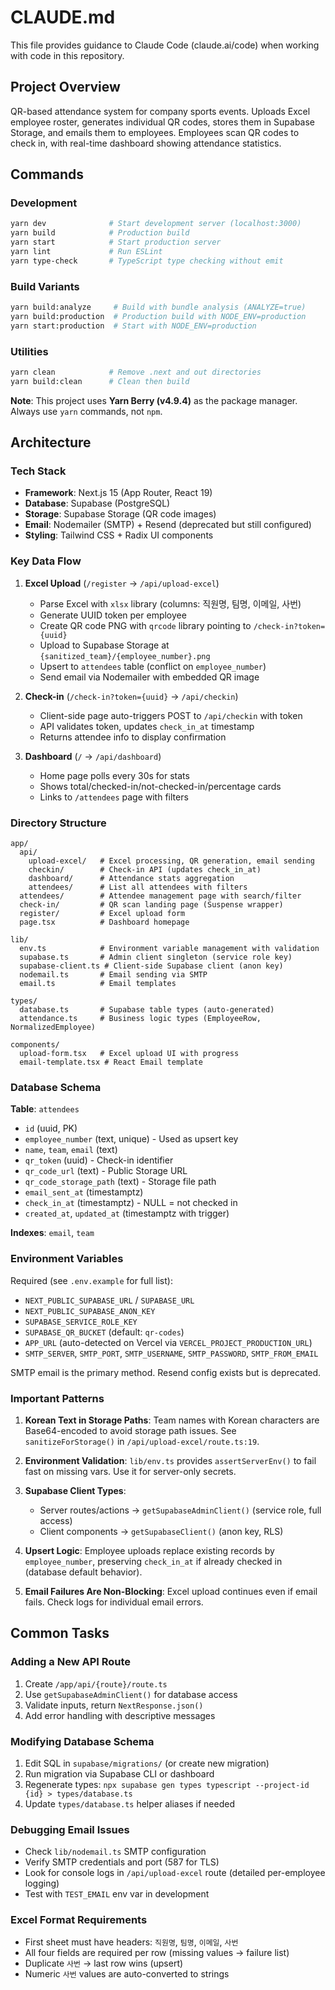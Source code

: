 # CLAUDE.md

This file provides guidance to Claude Code (claude.ai/code) when working with code in this repository.

## Project Overview

QR-based attendance system for company sports events. Uploads Excel employee roster, generates individual QR codes, stores them in Supabase Storage, and emails them to employees. Employees scan QR codes to check in, with real-time dashboard showing attendance statistics.

## Commands

### Development
```bash
yarn dev              # Start development server (localhost:3000)
yarn build            # Production build
yarn start            # Start production server
yarn lint             # Run ESLint
yarn type-check       # TypeScript type checking without emit
```

### Build Variants
```bash
yarn build:analyze     # Build with bundle analysis (ANALYZE=true)
yarn build:production  # Production build with NODE_ENV=production
yarn start:production  # Start with NODE_ENV=production
```

### Utilities
```bash
yarn clean            # Remove .next and out directories
yarn build:clean      # Clean then build
```

**Note**: This project uses **Yarn Berry (v4.9.4)** as the package manager. Always use `yarn` commands, not `npm`.

## Architecture

### Tech Stack
- **Framework**: Next.js 15 (App Router, React 19)
- **Database**: Supabase (PostgreSQL)
- **Storage**: Supabase Storage (QR code images)
- **Email**: Nodemailer (SMTP) + Resend (deprecated but still configured)
- **Styling**: Tailwind CSS + Radix UI components

### Key Data Flow

1. **Excel Upload** (`/register` → `/api/upload-excel`)
   - Parse Excel with `xlsx` library (columns: 직원명, 팀명, 이메일, 사번)
   - Generate UUID token per employee
   - Create QR code PNG with `qrcode` library pointing to `/check-in?token={uuid}`
   - Upload to Supabase Storage at `{sanitized_team}/{employee_number}.png`
   - Upsert to `attendees` table (conflict on `employee_number`)
   - Send email via Nodemailer with embedded QR image

2. **Check-in** (`/check-in?token={uuid}` → `/api/checkin`)
   - Client-side page auto-triggers POST to `/api/checkin` with token
   - API validates token, updates `check_in_at` timestamp
   - Returns attendee info to display confirmation

3. **Dashboard** (`/` → `/api/dashboard`)
   - Home page polls every 30s for stats
   - Shows total/checked-in/not-checked-in/percentage cards
   - Links to `/attendees` page with filters

### Directory Structure

```
app/
  api/
    upload-excel/   # Excel processing, QR generation, email sending
    checkin/        # Check-in API (updates check_in_at)
    dashboard/      # Attendance stats aggregation
    attendees/      # List all attendees with filters
  attendees/        # Attendee management page with search/filter
  check-in/         # QR scan landing page (Suspense wrapper)
  register/         # Excel upload form
  page.tsx          # Dashboard homepage

lib/
  env.ts            # Environment variable management with validation
  supabase.ts       # Admin client singleton (service role key)
  supabase-client.ts # Client-side Supabase client (anon key)
  nodemail.ts       # Email sending via SMTP
  email.ts          # Email templates

types/
  database.ts       # Supabase table types (auto-generated)
  attendance.ts     # Business logic types (EmployeeRow, NormalizedEmployee)

components/
  upload-form.tsx   # Excel upload UI with progress
  email-template.tsx # React Email template
```

### Database Schema

**Table**: `attendees`
- `id` (uuid, PK)
- `employee_number` (text, unique) - Used as upsert key
- `name`, `team`, `email` (text)
- `qr_token` (uuid) - Check-in identifier
- `qr_code_url` (text) - Public Storage URL
- `qr_code_storage_path` (text) - Storage file path
- `email_sent_at` (timestamptz)
- `check_in_at` (timestamptz) - NULL = not checked in
- `created_at`, `updated_at` (timestamptz with trigger)

**Indexes**: `email`, `team`

### Environment Variables

Required (see `.env.example` for full list):
- `NEXT_PUBLIC_SUPABASE_URL` / `SUPABASE_URL`
- `NEXT_PUBLIC_SUPABASE_ANON_KEY`
- `SUPABASE_SERVICE_ROLE_KEY`
- `SUPABASE_QR_BUCKET` (default: `qr-codes`)
- `APP_URL` (auto-detected on Vercel via `VERCEL_PROJECT_PRODUCTION_URL`)
- `SMTP_SERVER`, `SMTP_PORT`, `SMTP_USERNAME`, `SMTP_PASSWORD`, `SMTP_FROM_EMAIL`

SMTP email is the primary method. Resend config exists but is deprecated.

### Important Patterns

1. **Korean Text in Storage Paths**: Team names with Korean characters are Base64-encoded to avoid storage path issues. See `sanitizeForStorage()` in `/api/upload-excel/route.ts:19`.

2. **Environment Validation**: `lib/env.ts` provides `assertServerEnv()` to fail fast on missing vars. Use it for server-only secrets.

3. **Supabase Client Types**:
   - Server routes/actions → `getSupabaseAdminClient()` (service role, full access)
   - Client components → `getSupabaseClient()` (anon key, RLS)

4. **Upsert Logic**: Employee uploads replace existing records by `employee_number`, preserving `check_in_at` if already checked in (database default behavior).

5. **Email Failures Are Non-Blocking**: Excel upload continues even if email fails. Check logs for individual email errors.

## Common Tasks

### Adding a New API Route
1. Create `/app/api/{route}/route.ts`
2. Use `getSupabaseAdminClient()` for database access
3. Validate inputs, return `NextResponse.json()`
4. Add error handling with descriptive messages

### Modifying Database Schema
1. Edit SQL in `supabase/migrations/` (or create new migration)
2. Run migration via Supabase CLI or dashboard
3. Regenerate types: `npx supabase gen types typescript --project-id {id} > types/database.ts`
4. Update `types/database.ts` helper aliases if needed

### Debugging Email Issues
- Check `lib/nodemail.ts` SMTP configuration
- Verify SMTP credentials and port (587 for TLS)
- Look for console logs in `/api/upload-excel` route (detailed per-employee logging)
- Test with `TEST_EMAIL` env var in development

### Excel Format Requirements
- First sheet must have headers: `직원명`, `팀명`, `이메일`, `사번`
- All four fields are required per row (missing values → failure list)
- Duplicate `사번` → last row wins (upsert)
- Numeric `사번` values are auto-converted to strings
